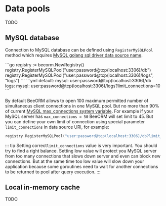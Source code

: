 # Data pools


TODO

## MySQL database

Connection to MySQL database can be defined using `RegisterMySQLPool` method
which requires [MySQL golang sql driver data source name](https://github.com/go-sql-driver/mysql#dsn-data-source-name).

<code-group>
<code-block title="manual">
```go
registry := beeorm.NewRegistry()
registry.RegisterMySQLPool("user:password@tcp(localhost:3306)/db")
registry.RegisterMySQLPool("user:password@tcp(localhost:3306)/logs", "logs")
```
</code-block>

<code-block title="yaml">
```yml
default:
  mysql: user:password@tcp(localhost:3306)/db
logs:
  mysql: user:password@tcp(localhost:3306)/logs?limit_connections=10
```
</code-block>
</code-group>

By default BeeORM allows to open 100 maximum permitted number of simultaneous 
client connections in one MySQL pool.
But no more than 90% of current [MySQL max_connections system variable](https://dev.mysql.com/doc/refman/8.0/en/server-system-variables.html#sysvar_max_connections).
For example if your MySQL server has `max_connections = 50` BeeORM will set limit to 45. But you can define your own
limit of connection using special parameter `limit_connections` in data source URI, for example:

```go
registry.RegisterMySQLPool("user:password@tcp(localhost:3306)/db?limit_connections=10")
```

::: tip
Setting correct`limit_connections` value is very important. You should try to find a right balance.
Setting low value will protect you MySQL server from too many connections that slows down server and 
even can block new connections. But at the same time too low value will slow down your application 
because some goroutines need to wait for another connections to be returned 
to pool after query execution.
:::


## Local in-memory cache

TODO
